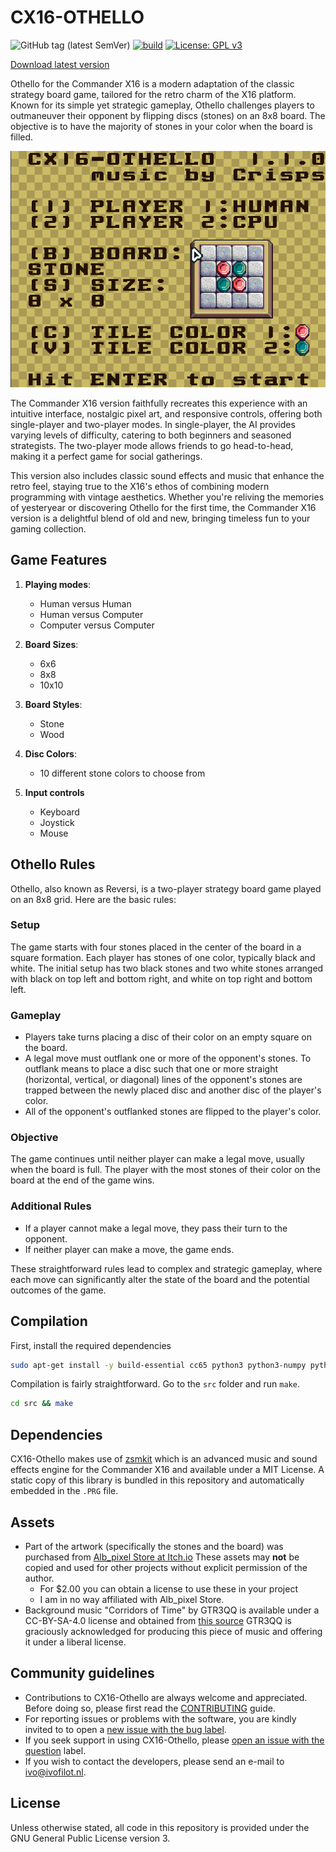 # CX16-OTHELLO

![GitHub tag (latest SemVer)](https://img.shields.io/github/v/tag/ifilot/cx16-othello?label=version)
[![build](https://github.com/ifilot/cx16-othello/actions/workflows/build.yml/badge.svg)](https://github.com/ifilot/cx16-othello/actions/workflows/build.yml)
[![License: GPL v3](https://img.shields.io/badge/License-GPLv3-blue.svg)](https://www.gnu.org/licenses/gpl-3.0)

[Download latest version](https://github.com/ifilot/cx16-othello/releases/latest/download/CX16-OTHELLO.ZIP)

Othello for the Commander X16 is a modern adaptation of the classic strategy
board game, tailored for the retro charm of the X16 platform. Known for its
simple yet strategic gameplay, Othello challenges players to outmaneuver their
opponent by flipping discs (stones) on an 8x8 board. The objective is to have
the majority of stones in your color when the board is filled.

![Othello gameplay](img/cx16-othello.gif)

The Commander X16 version faithfully recreates this experience with an intuitive
interface, nostalgic pixel art, and responsive controls, offering both
single-player and two-player modes. In single-player, the AI provides varying
levels of difficulty, catering to both beginners and seasoned strategists. The
two-player mode allows friends to go head-to-head, making it a perfect game for
social gatherings.

This version also includes classic sound effects and music that enhance the
retro feel, staying true to the X16's ethos of combining modern programming with
vintage aesthetics. Whether you're reliving the memories of yesteryear or
discovering Othello for the first time, the Commander X16 version is a
delightful blend of old and new, bringing timeless fun to your gaming
collection.

## Game Features

1. **Playing modes**:
    - Human versus Human
    - Human versus Computer
    - Computer versus Computer

2. **Board Sizes**:
    - 6x6
    - 8x8
    - 10x10

3. **Board Styles**:
    - Stone
    - Wood

4. **Disc Colors**:
    - 10 different stone colors to choose from

5. **Input controls**
    - Keyboard
    - Joystick
    - Mouse

## Othello Rules

Othello, also known as Reversi, is a two-player strategy board game played on an
8x8 grid. Here are the basic rules:

### Setup
The game starts with four stones placed in the center of the board in a square
formation. Each player has stones of one color, typically black and white. The
initial setup has two black stones and two white stones arranged with black on
top left and bottom right, and white on top right and bottom left.

### Gameplay
- Players take turns placing a disc of their color on an empty square on the board.
- A legal move must outflank one or more of the opponent's stones. To outflank
  means to place a disc such that one or more straight (horizontal, vertical, or
  diagonal) lines of the opponent's stones are trapped between the newly placed
  disc and another disc of the player's color.
- All of the opponent's outflanked stones are flipped to the player's color.

### Objective
The game continues until neither player can make a legal move, usually when the
board is full. The player with the most stones of their color on the board at
the end of the game wins.

### Additional Rules
- If a player cannot make a legal move, they pass their turn to the opponent.
- If neither player can make a move, the game ends.

These straightforward rules lead to complex and strategic gameplay, where each
move can significantly alter the state of the board and the potential outcomes
of the game.

## Compilation

First, install the required dependencies

```bash
sudo apt-get install -y build-essential cc65 python3 python3-numpy python3-pilkit
```
Compilation is fairly straightforward. Go to the `src` folder and run `make`.

```bash
cd src && make
```

## Dependencies

CX16-Othello makes use of [zsmkit](https://github.com/mooinglemur/zsmkit) which
is an advanced music and sound effects engine for the Commander X16 and
available under a MIT License. A static copy of this library is bundled in
this repository and automatically embedded in the `.PRG` file.

## Assets

* Part of the artwork (specifically the stones and the board) was purchased from
  [Alb_pixel Store at Itch.io](https://alb-pixel-store.itch.io/classic-board-games-assets/devlog/525208/classic-board-games-assets)
  These assets may **not** be copied and used for other projects without explicit
  permission of the author.
  - For $2.00 you can obtain a license to use these in your project
  - I am in no way affiliated with Alb_pixel Store.
* Background music "Corridors of Time" by GTR3QQ is available under a
  CC-BY-SA-4.0 license and obtained from [this source](https://github.com/mooinglemur/melodius/blob/main/ROOT/ZSM/Furnace/GTR3QQ/Corridors%20of%20Time.zsm)
  GTR3QQ is graciously acknowledged for producing this piece of music and offering
  it under a liberal license.

## Community guidelines

* Contributions to CX16-Othello are always welcome and appreciated. Before doing so,
  please first read the [CONTRIBUTING](CONTRIBUTING.md) guide.
* For reporting issues or problems with the software, you are kindly invited to
  to open a [new issue with the bug label](https://github.com/ifilot/cx16-othello/issues/new?labels=bug).
* If you seek support in using CX16-Othello, please 
  [open an issue with the question](https://github.com/ifilot/cx16-othello/issues/new?labels=question)
  label.
* If you wish to contact the developers, please send an e-mail to ivo@ivofilot.nl.

## License

Unless otherwise stated, all code in this repository is provided under the GNU
General Public License version 3.